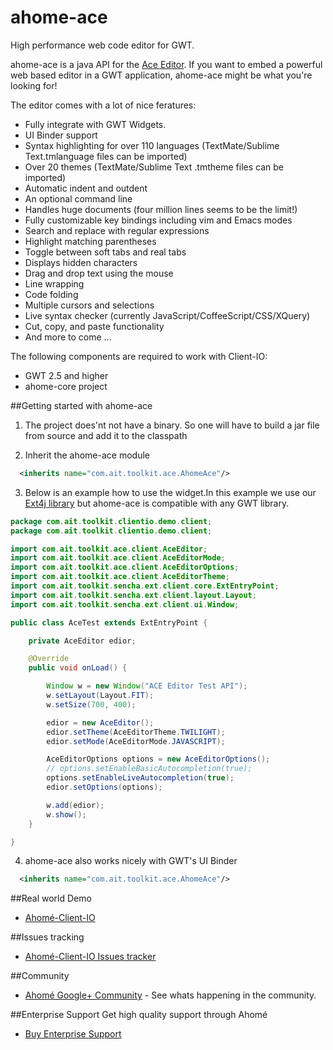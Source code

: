 ahome-ace
=========

High performance  web code editor for GWT.


ahome-ace is a java API  for the [Ace Editor](http://ace.c9.io/).
If you want to embed a powerful web based  editor in a GWT application, ahome-ace might be  what you're looking for!


The editor comes with a lot of nice feratures:

* Fully integrate with GWT Widgets.
* UI Binder support
* Syntax highlighting for over 110 languages (TextMate/Sublime Text.tmlanguage files can be imported)
* Over 20 themes (TextMate/Sublime Text .tmtheme files can be imported)
* Automatic indent and outdent
* An optional command line
* Handles huge documents (four million lines seems to be the limit!)
* Fully customizable key bindings including vim and Emacs modes
* Search and replace with regular expressions
* Highlight matching parentheses
* Toggle between soft tabs and real tabs
* Displays hidden characters
* Drag and drop text using the mouse
* Line wrapping
* Code folding
* Multiple cursors and selections
* Live syntax checker (currently JavaScript/CoffeeScript/CSS/XQuery)
* Cut, copy, and paste functionality
*  And more to come ...



The following components are required to work with Client-IO:

* GWT 2.5 and higher
* ahome-core project
 

##Getting started with ahome-ace
1) The project does'nt not have a binary. So one will have to build a jar file from source and add it to the classpath


2) Inherit the ahome-ace module

```xml
  <inherits name="com.ait.toolkit.ace.AhomeAce"/>
```

3) Below is an example how to use the widget.In this example we use our [Ext4j library](https://github.com/ahome-it/ahome-client-io/issues) but ahome-ace is compatible with any GWT library.


```java
package com.ait.toolkit.clientio.demo.client;
package com.ait.toolkit.clientio.demo.client;

import com.ait.toolkit.ace.client.AceEditor;
import com.ait.toolkit.ace.client.AceEditorMode;
import com.ait.toolkit.ace.client.AceEditorOptions;
import com.ait.toolkit.ace.client.AceEditorTheme;
import com.ait.toolkit.sencha.ext.client.core.ExtEntryPoint;
import com.ait.toolkit.sencha.ext.client.layout.Layout;
import com.ait.toolkit.sencha.ext.client.ui.Window;

public class AceTest extends ExtEntryPoint {

	private AceEditor edior;

	@Override
	public void onLoad() {

		Window w = new Window("ACE Editor Test API");
		w.setLayout(Layout.FIT);
		w.setSize(700, 400);

		edior = new AceEditor();
		edior.setTheme(AceEditorTheme.TWILIGHT);
		edior.setMode(AceEditorMode.JAVASCRIPT);

		AceEditorOptions options = new AceEditorOptions();
		// options.setEnableBasicAutocompletion(true);
		options.setEnableLiveAutocompletion(true);
		edior.setOptions(options);

		w.add(edior);
		w.show();
	}

}
```

4) ahome-ace also works nicely with GWT's UI Binder
```xml
  <inherits name="com.ait.toolkit.ace.AhomeAce"/>
```

##Real world Demo
* [Ahomé-Client-IO](http://ahome-it.github.io/ahome-client-io/)

##Issues tracking
* [Ahomé-Client-IO Issues tracker](https://github.com/ahome-it/ahome-ace/issues)

##Community
* [Ahomé Google+ Community](https://plus.google.com/u/0/communities/106380618381566688303) - See whats happening in the community.


##Enterprise Support
Get high quality support through Ahomé
* <a href="http://opensource.ahome-it.com/pricing/">Buy Enterprise Support</a>


  





